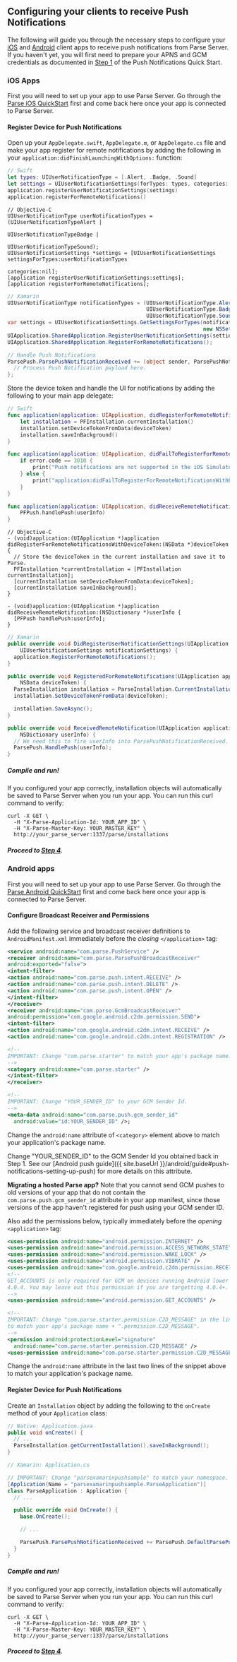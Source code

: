 ## Configuring your clients to receive Push Notifications

The following will guide you through the necessary steps to configure your [iOS](##ios-apps) and [Android](#android-apps) client apps to receive push notifications from Parse Server. If you haven't yet, you will first need to prepare your APNS and GCM credentials as documented in [Step 1](#prepare-apns-and-gcm-credentials) of the Push Notifications Quick Start.

### iOS Apps

First you will need to set up your app to use Parse Server. Go through the [Parse iOS QuickStart](https://parse.com/apps/quickstart##parse_data/mobile/ios) first and come back here once your app is connected to Parse Server.

#### Register Device for Push Notifications

Open up your `AppDelegate.swift`, `AppDelegate.m`, or `AppDelegate.cs` file and make your app register for remote notifications by adding the following in your `application:didFinishLaunchingWithOptions:` function:

```swift
// Swift
let types: UIUserNotificationType = [.Alert, .Badge, .Sound]
let settings = UIUserNotificationSettings(forTypes: types, categories: nil)
application.registerUserNotificationSettings(settings)
application.registerForRemoteNotifications()
```

```objc
// Objective-C
UIUserNotificationType userNotificationTypes = (UIUserNotificationTypeAlert |
                                                UIUserNotificationTypeBadge |
                                                UIUserNotificationTypeSound);
UIUserNotificationSettings *settings = [UIUserNotificationSettings settingsForTypes:userNotificationTypes
                                                                         categories:nil];
[application registerUserNotificationSettings:settings];
[application registerForRemoteNotifications];
```

```csharp
// Xamarin
UIUserNotificationType notificationTypes = (UIUserNotificationType.Alert |
                                            UIUserNotificationType.Badge |
                                            UIUserNotificationType.Sound);
var settings = UIUserNotificationSettings.GetSettingsForTypes(notificationTypes,
                                                              new NSSet(new string[] { }));
UIApplication.SharedApplication.RegisterUserNotificationSettings(settings);
UIApplication.SharedApplication.RegisterForRemoteNotifications();

// Handle Push Notifications
ParsePush.ParsePushNotificationReceived += (object sender, ParsePushNotificationEventArgs args) => {
  // Process Push Notification payload here.
};
```

Store the device token and handle the UI for notifications by adding the following to your main app delegate:

```swift
// Swift
func application(application: UIApplication, didRegisterForRemoteNotificationsWithDeviceToken deviceToken: NSData) {
    let installation = PFInstallation.currentInstallation()
    installation.setDeviceTokenFromData(deviceToken)
    installation.saveInBackground()
}

func application(application: UIApplication, didFailToRegisterForRemoteNotificationsWithError error: NSError) {
    if error.code == 3010 {
        print("Push notifications are not supported in the iOS Simulator.")
    } else {
        print("application:didFailToRegisterForRemoteNotificationsWithError: %@", error)
    }
}

func application(application: UIApplication, didReceiveRemoteNotification userInfo: [NSObject : AnyObject]) {
    PFPush.handlePush(userInfo)
}
```

```objc
// Objective-C
- (void)application:(UIApplication *)application didRegisterForRemoteNotificationsWithDeviceToken:(NSData *)deviceToken {
  // Store the deviceToken in the current installation and save it to Parse.
  PFInstallation *currentInstallation = [PFInstallation currentInstallation];
  [currentInstallation setDeviceTokenFromData:deviceToken];
  [currentInstallation saveInBackground];
}

- (void)application:(UIApplication *)application didReceiveRemoteNotification:(NSDictionary *)userInfo {
  [PFPush handlePush:userInfo];
}
```

```csharp
// Xamarin
public override void DidRegisterUserNotificationSettings(UIApplication application,
    UIUserNotificationSettings notificationSettings) {
  application.RegisterForRemoteNotifications();
}

public override void RegisteredForRemoteNotifications(UIApplication application,
    NSData deviceToken) {
  ParseInstallation installation = ParseInstallation.CurrentInstallation;
  installation.SetDeviceTokenFromData(deviceToken);

  installation.SaveAsync();
}

public override void ReceivedRemoteNotification(UIApplication application,
    NSDictionary userInfo) {
  // We need this to fire userInfo into ParsePushNotificationReceived.
  ParsePush.HandlePush(userInfo);
}
```

##### Compile and run!

If you configured your app correctly, installation objects will automatically be saved to Parse Server when you run your app. You can run this curl command to verify:

```curl
curl -X GET \
  -H "X-Parse-Application-Id: YOUR_APP_ID" \
  -H "X-Parse-Master-Key: YOUR_MASTER_KEY" \
  http://your_parse_server:1337/parse/installations
```

##### Proceed to [Step 4](https://github.com/parse-community/parse-server/wiki/Push#4-send-push-notifications).

### Android apps

First you will need to set up your app to use Parse Server. Go through the [Parse Android QuickStart](https://parse.com/apps/quickstart##parse_data/mobile/android) first and come back here once your app is connected to Parse Server.

#### Configure Broadcast Receiver and Permissions

Add the following service and broadcast receiver definitions to `AndroidManifest.xml` immediately before the *closing* `</application>` tag:

```xml
<service android:name="com.parse.PushService" />
<receiver android:name="com.parse.ParsePushBroadcastReceiver"
android:exported="false">
<intent-filter>
<action android:name="com.parse.push.intent.RECEIVE" />
<action android:name="com.parse.push.intent.DELETE" />
<action android:name="com.parse.push.intent.OPEN" />
</intent-filter>
</receiver>
<receiver android:name="com.parse.GcmBroadcastReceiver"
android:permission="com.google.android.c2dm.permission.SEND">
<intent-filter>
<action android:name="com.google.android.c2dm.intent.RECEIVE" />
<action android:name="com.google.android.c2dm.intent.REGISTRATION" />

<!--
IMPORTANT: Change "com.parse.starter" to match your app's package name.
-->
<category android:name="com.parse.starter" />
</intent-filter>
</receiver>

<!--
IMPORTANT: Change "YOUR_SENDER_ID" to your GCM Sender Id.
-->
<meta-data android:name="com.parse.push.gcm_sender_id"
  android:value="id:YOUR_SENDER_ID" />;
```

Change the `android:name` attribute of `<category>` element above to match your application's package name.

Change "YOUR_SENDER_ID" to the GCM Sender Id you obtained back in Step 1. See our [Android push guide]({{ site.baseUrl }}/android/guide#push-notifications-setting-up-push) for more details on this attribute.

**Migrating a hosted Parse app?** Note that you cannot send GCM pushes to old versions of your app that do not contain the `com.parse.push.gcm_sender_id` attribute in your app manifest, since those versions of the app haven't registered for push using your GCM sender ID.

Also add the permissions below, typically immediately before the *opening* `<application>` tag:

```xml
<uses-permission android:name="android.permission.INTERNET" />
<uses-permission android:name="android.permission.ACCESS_NETWORK_STATE" />
<uses-permission android:name="android.permission.WAKE_LOCK" />
<uses-permission android:name="android.permission.VIBRATE" />
<uses-permission android:name="com.google.android.c2dm.permission.RECEIVE" />
<!--
GET_ACCOUNTS is only required for GCM on devices running Android lower than
4.0.4. You may leave out this permission if you are targetting 4.0.4+.
-->
<uses-permission android:name="android.permission.GET_ACCOUNTS" />

<!--
IMPORTANT: Change "com.parse.starter.permission.C2D_MESSAGE" in the lines below
to match your app's package name + ".permission.C2D_MESSAGE".
-->
<permission android:protectionLevel="signature"
  android:name="com.parse.starter.permission.C2D_MESSAGE" />
<uses-permission android:name="com.parse.starter.permission.C2D_MESSAGE" />
```

Change the `android:name` attribute in the last two lines of the snippet above to match your application's package name.

#### Register Device for Push Notifications

Create an `Installation` object by adding the following to the `onCreate` method of your `Application` class:

```java
// Native: Application.java
public void onCreate() {
  // ...
  ParseInstallation.getCurrentInstallation().saveInBackground();
}
```

```csharp
// Xamarin: Application.cs

// IMPORTANT: Change "parsexamarinpushsample" to match your namespace.
[Application(Name = "parsexamarinpushsample.ParseApplication")]
class ParseApplication : Application {
  // ...

  public override void OnCreate() {
    base.OnCreate();

    // ...

    ParsePush.ParsePushNotificationReceived += ParsePush.DefaultParsePushNotificationReceivedHandler;
  }
}
```

##### Compile and run!

If you configured your app correctly, installation objects will automatically be saved to Parse Server when you run your app. You can run this curl command to verify:

```curl
curl -X GET \
  -H "X-Parse-Application-Id: YOUR_APP_ID" \
  -H "X-Parse-Master-Key: YOUR_MASTER_KEY" \
  http://your_parse_server:1337/parse/installations
```

##### Proceed to [Step 4](https://github.com/parse-community/parse-server/wiki/Push#4-send-push-notifications).
